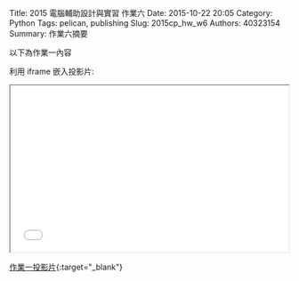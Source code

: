 Title: 2015 電腦輔助設計與實習 作業六
Date: 2015-10-22 20:05
Category: Python
Tags: pelican, publishing
Slug: 2015cp_hw_w6
Authors: 40323154
Summary: 作業六摘要

以下為作業一內容

利用 iframe 嵌入投影片:

<iframe src="40323154_cp_w6_p.html" width="500" height="300"></iframe>

[作業一投影片](40323154_cp_w6_p.html){:target="_blank"}


